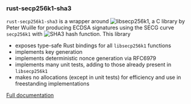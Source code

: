 ### rust-secp256k1-sha3

`rust-secp256k1-sha3` is a wrapper around ![libsecp256k1](https://github.com/bitcoin/secp256k1),
a C library by Peter Wuille for producing ECDSA signatures using the SECG curve
`secp256k1` with ![SHA3](https://github.com/mjosaarinen/tiny_sha3) hash function. This library
* exposes type-safe Rust bindings for all `libsecp256k1` functions
* implements key generation
* implements deterministic nonce generation via RFC6979
* implements many unit tests, adding to those already present in `libsecp256k1`
* makes no allocations (except in unit tests) for efficiency and use in freestanding implementations

[Full documentation](https://docs.rs/secp256k1/0.8.3/secp256k1/)

